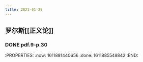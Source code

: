 ```yaml
---
title: 2021-01-29
---
```


## 罗尔斯[[正义论]]
### DONE pdf.9-p.30
:PROPERTIES:
:now: 1611881440656
:done: 1611885548842
:END:
###
